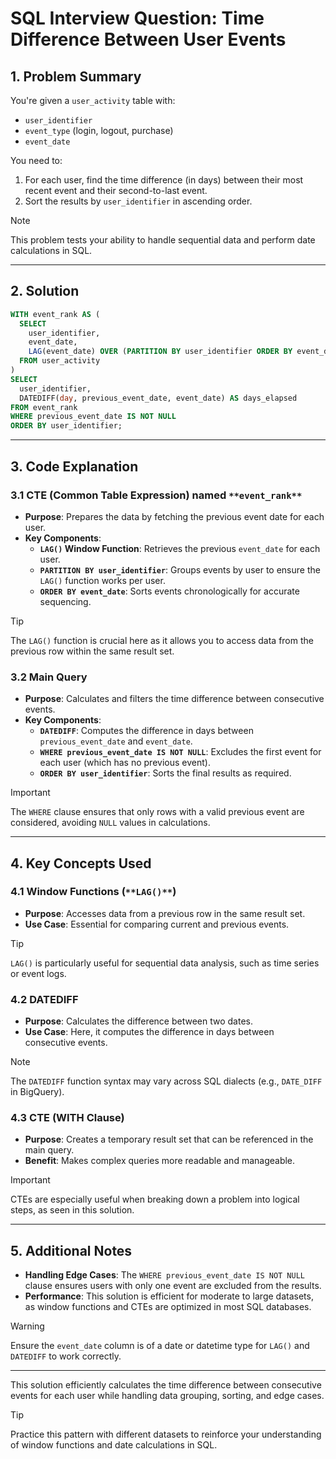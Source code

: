 # SQL Interview Question: Time Difference Between User Events  

## 1. **Problem Summary**  
You're given a `user_activity` table with:  
- `user_identifier`  
- `event_type` (login, logout, purchase)  
- `event_date`  

You need to:  
1. For each user, find the time difference (in days) between their most recent event and their second-to-last event.  
2. Sort the results by `user_identifier` in ascending order.  

> [!NOTE]  
> This problem tests your ability to handle sequential data and perform date calculations in SQL.  

---

## 2. **Solution**  
```sql
WITH event_rank AS (
  SELECT
    user_identifier,
    event_date,
    LAG(event_date) OVER (PARTITION BY user_identifier ORDER BY event_date) AS previous_event_date
  FROM user_activity
)
SELECT
  user_identifier,
  DATEDIFF(day, previous_event_date, event_date) AS days_elapsed
FROM event_rank
WHERE previous_event_date IS NOT NULL
ORDER BY user_identifier;
```  

---

## 3. **Code Explanation**  

### 3.1 **CTE (Common Table Expression) named** `**event_rank**`  
- **Purpose**: Prepares the data by fetching the previous event date for each user.  
- **Key Components**:  
  - **`LAG()` Window Function**: Retrieves the previous `event_date` for each user.  
  - **`PARTITION BY user_identifier`**: Groups events by user to ensure the `LAG()` function works per user.  
  - **`ORDER BY event_date`**: Sorts events chronologically for accurate sequencing.  

> [!TIP]  
> The `LAG()` function is crucial here as it allows you to access data from the previous row within the same result set.  

### 3.2 **Main Query**  
- **Purpose**: Calculates and filters the time difference between consecutive events.  
- **Key Components**:  
  - **`DATEDIFF`**: Computes the difference in days between `previous_event_date` and `event_date`.  
  - **`WHERE previous_event_date IS NOT NULL`**: Excludes the first event for each user (which has no previous event).  
  - **`ORDER BY user_identifier`**: Sorts the final results as required.  

> [!IMPORTANT]  
> The `WHERE` clause ensures that only rows with a valid previous event are considered, avoiding `NULL` values in calculations.  

---

## 4. **Key Concepts Used**  

### 4.1 **Window Functions (**`**LAG()**`**)**  
- **Purpose**: Accesses data from a previous row in the same result set.  
- **Use Case**: Essential for comparing current and previous events.  

> [!TIP]  
> `LAG()` is particularly useful for sequential data analysis, such as time series or event logs.  

### 4.2 **DATEDIFF**  
- **Purpose**: Calculates the difference between two dates.  
- **Use Case**: Here, it computes the difference in days between consecutive events.  

> [!NOTE]  
> The `DATEDIFF` function syntax may vary across SQL dialects (e.g., `DATE_DIFF` in BigQuery).  

### 4.3 **CTE (WITH Clause)**  
- **Purpose**: Creates a temporary result set that can be referenced in the main query.  
- **Benefit**: Makes complex queries more readable and manageable.  

> [!IMPORTANT]  
> CTEs are especially useful when breaking down a problem into logical steps, as seen in this solution.  

---

## 5. **Additional Notes**  
- **Handling Edge Cases**: The `WHERE previous_event_date IS NOT NULL` clause ensures users with only one event are excluded from the results.  
- **Performance**: This solution is efficient for moderate to large datasets, as window functions and CTEs are optimized in most SQL databases.  

> [!WARNING]  
> Ensure the `event_date` column is of a date or datetime type for `LAG()` and `DATEDIFF` to work correctly.  

---

This solution efficiently calculates the time difference between consecutive events for each user while handling data grouping, sorting, and edge cases.  

> [!TIP]  
> Practice this pattern with different datasets to reinforce your understanding of window functions and date calculations in SQL.  
